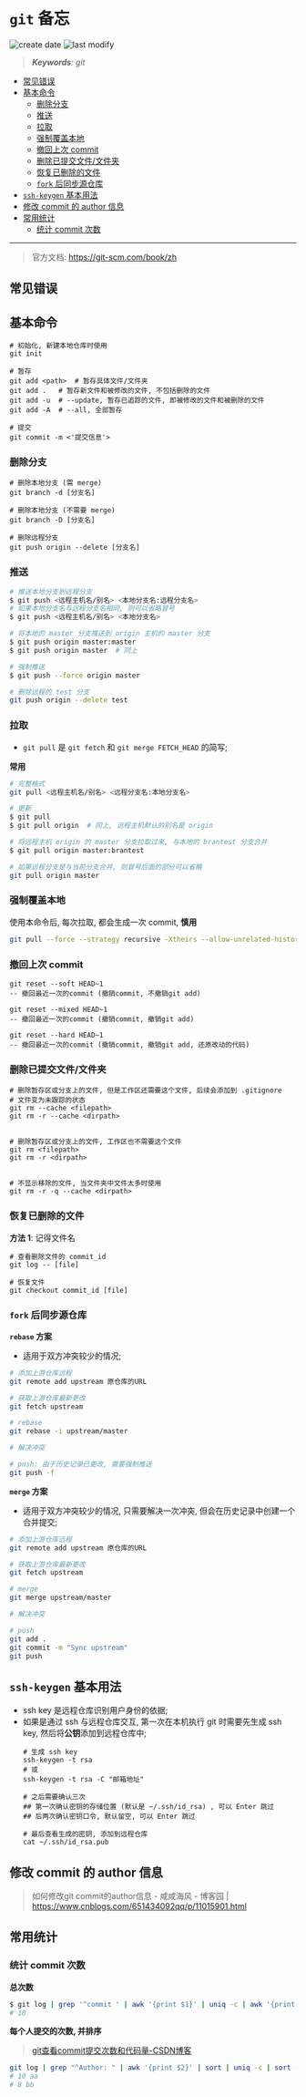 `git` 备忘
===
<!--START_SECTION:badge-->

![create date](https://img.shields.io/static/v1?label=create%20date&message=2022-06-xx&label_color=gray&color=lightsteelblue&style=flat-square)
![last modify](https://img.shields.io/static/v1?label=last%20modify&message=2025-08-08%2020%3A00%3A40&label_color=gray&color=thistle&style=flat-square)

<!--END_SECTION:badge-->
<!--info
top: false
draft: true
hidden: true
level: 1
tag: [git]
-->

> ***Keywords**: git*

<!--START_SECTION:paper_title-->
<!--END_SECTION:paper_title-->

<!--START_SECTION:toc-->
- [常见错误](#常见错误)
- [基本命令](#基本命令)
    - [删除分支](#删除分支)
    - [推送](#推送)
    - [拉取](#拉取)
    - [强制覆盖本地](#强制覆盖本地)
    - [撤回上次 commit](#撤回上次-commit)
    - [删除已提交文件/文件夹](#删除已提交文件文件夹)
    - [恢复已删除的文件](#恢复已删除的文件)
    - [`fork` 后同步源仓库](#fork-后同步源仓库)
- [`ssh-keygen` 基本用法](#ssh-keygen-基本用法)
- [修改 commit 的 author 信息](#修改-commit-的-author-信息)
- [常用统计](#常用统计)
    - [统计 commit 次数](#统计-commit-次数)
<!--END_SECTION:toc-->

---
> 官方文档: https://git-scm.com/book/zh

## 常见错误

## 基本命令
```shell
# 初始化, 新建本地仓库时使用
git init

# 暂存
git add <path>  # 暂存具体文件/文件夹
git add .   # 暂存新文件和被修改的文件, 不包括删除的文件
git add -u  # --update, 暂存已追踪的文件, 即被修改的文件和被删除的文件
git add -A  # --all, 全部暂存

# 提交
git commit -m <'提交信息'>
```

### 删除分支
```
# 删除本地分支 (需 merge)
git branch -d [分支名]

# 删除本地分支 (不需要 merge)
git branch -D [分支名]

# 删除远程分支
git push origin --delete [分支名]
```

### 推送
```sh
# 推送本地分支到远程分支
$ git push <远程主机名/别名> <本地分支名:远程分支名>
# 如果本地分支名与远程分支名相同, 则可以省略冒号
$ git push <远程主机名/别名> <本地分支名>

# 将本地的 master 分支推送到 origin 主机的 master 分支
$ git push origin master:master
$ git push origin master  # 同上

# 强制推送
$ git push --force origin master

# 删除远程的 test 分支
git push origin --delete test
```

### 拉取
- `git pull` 是 `git fetch` 和 `git merge FETCH_HEAD` 的简写;

**常用**
```sh
# 完整格式
git pull <远程主机名/别名> <远程分支名:本地分支名>

# 更新
$ git pull
$ git pull origin  # 同上, 远程主机默认的别名是 origin

# 将远程主机 origin 的 master 分支拉取过来, 与本地的 brantest 分支合并
$ git pull origin master:brantest

# 如果远程分支是与当前分支合并, 则冒号后面的部分可以省略
git pull origin master
```

### 强制覆盖本地
使用本命令后, 每次拉取, 都会生成一次 commit, **慎用**
```sh
git pull --force --strategy recursive -Xtheirs --allow-unrelated-histories
```

### 撤回上次 commit
```
git reset --soft HEAD~1
-- 撤回最近一次的commit (撤销commit, 不撤销git add)

git reset --mixed HEAD~1
-- 撤回最近一次的commit (撤销commit, 撤销git add)

git reset --hard HEAD~1
-- 撤回最近一次的commit (撤销commit, 撤销git add, 还原改动的代码)
```

### 删除已提交文件/文件夹
```
# 删除暂存区或分支上的文件, 但是工作区还需要这个文件, 后续会添加到 .gitignore
# 文件变为未跟踪的状态
git rm --cache <filepath>
git rm -r --cache <dirpath>


# 删除暂存区或分支上的文件, 工作区也不需要这个文件
git rm <filepath>
git rm -r <dirpath>


# 不显示移除的文件, 当文件夹中文件太多时使用
git rm -r -q --cache <dirpath>
```

### 恢复已删除的文件

**方法 1**: 记得文件名
```shell
# 查看删除文件的 commit_id
git log -- [file]

# 恢复文件
git checkout commit_id [file]
```

### `fork` 后同步源仓库

**`rebase` 方案**
- 适用于双方冲突较少的情况;
```bash
# 添加上游仓库远程
git remote add upstream 原仓库的URL

# 获取上游仓库最新更改
git fetch upstream

# rebase
git rebase -i upstream/master

# 解决冲突

# push: 由于历史记录已更改, 需要强制推送
git push -f
```

**`merge` 方案**
- 适用于双方冲突较少的情况, 只需要解决一次冲突, 但会在历史记录中创建一个合并提交;
```bash
# 添加上游仓库远程
git remote add upstream 原仓库的URL

# 获取上游仓库最新更改
git fetch upstream

# merge
git merge upstream/master

# 解决冲突

# push
git add .
git commit -m "Sync upstream"
git push
```


## `ssh-keygen` 基本用法
- ssh key 是远程仓库识别用户身份的依据;
- 如果是通过 ssh 与远程仓库交互, 第一次在本机执行 git 时需要先生成 ssh key, 然后将**公钥**添加到远程仓库中;
    ```shell
    # 生成 ssh key
    ssh-keygen -t rsa
    # 或
    ssh-keygen -t rsa -C "邮箱地址"

    # 之后需要确认三次
    ## 第一次确认密钥的存储位置 (默认是 ~/.ssh/id_rsa) , 可以 Enter 跳过
    ## 后两次确认密钥口令, 默认留空, 可以 Enter 跳过

    # 最后查看生成的密钥, 添加到远程仓库
    cat ~/.ssh/id_rsa.pub
    ```

## 修改 commit 的 author 信息
> 如何修改git commit的author信息 - 咸咸海风 - 博客园 | https://www.cnblogs.com/651434092qq/p/11015901.html


## 常用统计

### 统计 commit 次数

**总次数**
```sh
$ git log | grep '^commit ' | awk '{print $1}' | uniq -c | awk '{print $1}'
# 10
```

**每个人提交的次数, 并排序**
> [git查看commit提交次数和代码量-CSDN博客](https://blog.csdn.net/cyf15238622067/article/details/82980782)
```sh
git log | grep "^Author: " | awk '{print $2}' | sort | uniq -c | sort -k1,1nr
# 10 aa
# 8 bb
```
